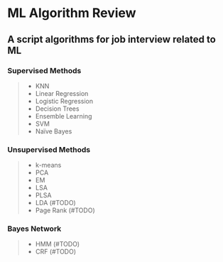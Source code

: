 # ML Algorithm Review

## A script algorithms for job interview related to ML

### Supervised Methods

> - KNN
> - Linear Regression
> -  Logistic Regression
> - Decision Trees
> - Ensemble Learning
> - SVM
> -  Naïve Bayes

### Unsupervised Methods

> -  k-means
> -  PCA
> -  EM
> -  LSA
> -  PLSA 
> -  LDA (#TODO)
> -  Page Rank (#TODO)

### Bayes Network

> -  HMM (#TODO)
> - CRF (#TODO)

